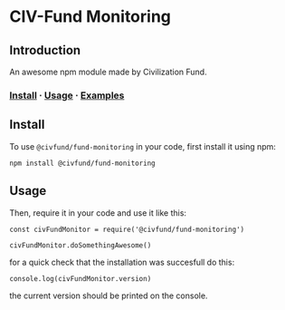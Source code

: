 # CIV-Fund Monitoring

## Introduction

An awesome npm module made by Civilization Fund.

### [Install](#install) · [Usage](#usage) · [Examples](#examples)

## Install

To use `@civfund/fund-monitoring` in your code, first install it using npm:

```npm install @civfund/fund-monitoring```

## Usage

Then, require it in your code and use it like this:

```const civFundMonitor = require('@civfund/fund-monitoring')```

```civFundMonitor.doSomethingAwesome()```

for a quick check that the installation was succesfull do this:

```console.log(civFundMonitor.version)``` 

the current version should be printed on the console.